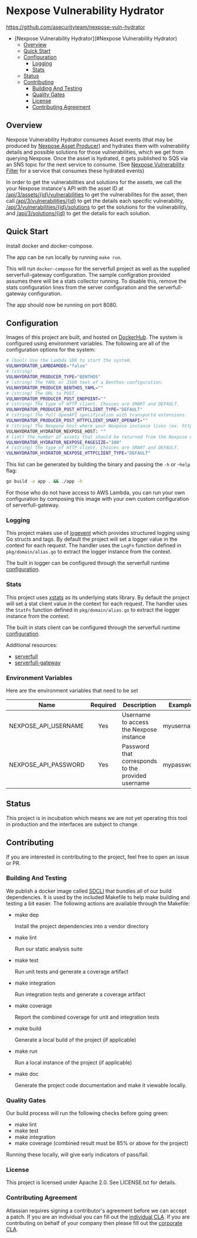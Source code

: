 <a id="markdown-Nexpose-Vulnerability-Hydrator" name="Nexpose Vulnerability Hydrator"></a>
# Nexpose Vulnerability Hydrator

<https://github.com/asecurityteam/nexpose-vuln-hydrator>

<!-- TOC -->

- [Nexpose Vulnerability Hydrator](#Nexpose Vulnerability Hydrator)
    - [Overview](#overview)
    - [Quick Start](#quick-start)
    - [Configuration](#configuration)
        - [Logging](#logging)
        - [Stats](#stats)
    - [Status](#status)
    - [Contributing](#contributing)
        - [Building And Testing](#building-and-testing)
        - [Quality Gates](#quality-gates)
        - [License](#license)
        - [Contributing Agreement](#contributing-agreement)

<!-- /TOC -->

<a id="markdown-overview" name="overview"></a>
## Overview

Nexpose Vulnerability Hydrator consumes Asset events (that may be produced by [Nexpose Asset Producer](https://github.com/asecurityteam/nexpose-asset-producer))
and hydrates them with vulnerability details and possible solutions for those vulnerabilities, which we get from
querying Nexpose. Once the asset is hydrated, it gets published to SQS via an SNS topic for the next service
to consume. (See [Nexpose Vulnerability Filter](https://github.com/asecurityteam/nexpose-vuln-filter) for a service that
consumes these hydrated events)

In order to get the vulnerabilities and solutions for the assets, we call the your Nexpose instance's API with the asset ID at
[/api/3/assets/{id}/vulnerabilities](https://help.rapid7.com/insightvm/en-us/api/index.html#operation/getAssetServiceVulnerabilities)
to get the vulnerabilites for the asset, then call [/api/3/vulnerabilities/{id}](https://help.rapid7.com/insightvm/en-us/api/index.html#operation/getVulnerability)
to get the details each specific vulnerability, [/api/3/vulnerabilities/{id}/solutions](https://help.rapid7.com/insightvm/en-us/api/index.html#operation/getVulnerabilitySolutions)
to get the solutions for the vulnerability, and [/api/3/solutions/{id}](https://help.rapid7.com/insightvm/en-us/api/index.html#operation/getSolution)
to get the details for each solution.

<a id="markdown-quick-start" name="quick-start"></a>
## Quick Start

Install docker and docker-compose.

The app can be run locally by running `make run`.

This will run `docker-compose` for the serverfull project
as well as the supplied serverfull-gateway configuration.
The sample configration provided assumes there will be a stats
collector running. To disable this, remove the stats configuration
lines from the server configuration and the serverfull-gateway
configuration.

The app should now be running on port 8080.


<a id="markdown-configuration" name="configuration"></a>
## Configuration

Images of this project are built, and hosted on [DockerHub](https://cloud.docker.com/u/asecurityteam/repository/docker/asecurityteam/awsconfig-filterd). The system is configured using environment variables. The following are all of the configuration options for the system:

```bash
# (bool) Use the Lambda SDK to start the system.
VULNHYDRATOR_LAMBDAMODE="false"
# (string)
VULNHYDRATOR_PRODUCER_TYPE="BENTHOS"
# (string) The YAML or JSON text of a Benthos configuration.
VULNHYDRATOR_PRODUCER_BENTHOS_YAML=""
# (string) The URL to POST.
VULNHYDRATOR_PRODUCER_POST_ENDPOINT=""
# (string) The type of HTTP client. Choices are SMART and DEFAULT.
VULNHYDRATOR_PRODUCER_POST_HTTPCLIENT_TYPE="DEFAULT"
# (string) The full OpenAPI specification with transportd extensions.
VULNHYDRATOR_PRODUCER_POST_HTTPCLIENT_SMART_OPENAPI=""
# (string) The Nexpose host where your Nexpose instance lives (ex. https://nexpose.my-company.com)
VULNHYDRATOR_HYDRATOR_NEXPOSE_HOST: ""
# (int) The number of assets that should be returned from the Nexpose API at one time.
VULNHYDRATOR_HYDRATOR_NEXPOSE_PAGESIZE="100"
# (string) The type of HTTP client. Choices are SMART and DEFAULT.
VULNHYDRATOR_HYDRATOR_NEXPOSE_HTTPCLIENT_TYPE="DEFAULT"
```

This list can be generated by building the binary and passing the `-h` or -`help` flag:

```bash
go build -o app . && ./app -h
```


For those who do not have access to AWS Lambda, you can run your own configuration by composing this
image with your own custom configuration of serverfull-gateway.

<a id="markdown-logging" name="logging"></a>
### Logging

This project makes use of [logevent](https://github.com/asecurityteam/logevent) which provides structured logging
using Go structs and tags. By default the project will set a logger value in the context for each request. The handler
uses the `LogFn` function defined in `pkg/domain/alias.go` to extract the logger instance from the context.

The built in logger can be configured through the serverfull runtime [configuration](https://github.com/asecurityteam/serverfull#configuration).

<a id="markdown-stats" name="stats"></a>
### Stats

This project uses [xstats](https://github.com/rs/xstats) as its underlying stats library. By default the project will
set a stat client value in the context for each request. The handler uses the `StatFn` function defined in
`pkg/domain/alias.go` to extract the logger instance from the context.

The built in stats client can be configured through the serverfull runtime [configuration](https://github.com/asecurityteam/serverfull#configuration).

Additional resources:

* [serverfull](https://github.com/asecurityteam/serverfull)
* [serverfull-gateway](https://github.com/asecurityteam/serverfull-gateway)

### Environment Variables
Here are the environment variables that need to be set

| Name                  | Required | Description                                                                          | Example                       |
|-----------------------|:--------:|--------------------------------------------------------------------------------------|-------------------------------|
| NEXPOSE_API_USERNAME  |   Yes    | Username to access the Nexpose instance                                              | myusername                    |
| NEXPOSE_API_PASSWORD  |   Yes    | Password that corresponds to the provided username                                   | mypassword                    |

<a id="markdown-status" name="status"></a>
## Status

This project is in incubation which means we are not yet operating this tool in production
and the interfaces are subject to change.

<a id="markdown-contributing" name="contributing"></a>
## Contributing

If you are interested in contributing to the project, feel free to open an issue or PR.

<a id="markdown-building-and-testing" name="building-and-testing"></a>
### Building And Testing

We publish a docker image called [SDCLI](https://github.com/asecurityteam/sdcli) that
bundles all of our build dependencies. It is used by the included Makefile to help make
building and testing a bit easier. The following actions are available through the Makefile:

-   make dep

    Install the project dependencies into a vendor directory

-   make lint

    Run our static analysis suite

-   make test

    Run unit tests and generate a coverage artifact

-   make integration

    Run integration tests and generate a coverage artifact

-   make coverage

    Report the combined coverage for unit and integration tests

-   make build

    Generate a local build of the project (if applicable)

-   make run

    Run a local instance of the project (if applicable)

-   make doc

    Generate the project code documentation and make it viewable
    locally.

<a id="markdown-quality-gates" name="quality-gates"></a>
### Quality Gates

Our build process will run the following checks before going green:

-   make lint
-   make test
-   make integration
-   make coverage (combined result must be 85% or above for the project)

Running these locally, will give early indicators of pass/fail.

<a id="markdown-license" name="license"></a>
### License

This project is licensed under Apache 2.0. See LICENSE.txt for details.

<a id="markdown-contributing-agreement" name="contributing-agreement"></a>
### Contributing Agreement

Atlassian requires signing a contributor's agreement before we can accept a
patch. If you are an individual you can fill out the
[individual CLA](https://na2.docusign.net/Member/PowerFormSigning.aspx?PowerFormId=3f94fbdc-2fbe-46ac-b14c-5d152700ae5d).
If you are contributing on behalf of your company then please fill out the
[corporate CLA](https://na2.docusign.net/Member/PowerFormSigning.aspx?PowerFormId=e1c17c66-ca4d-4aab-a953-2c231af4a20b).
